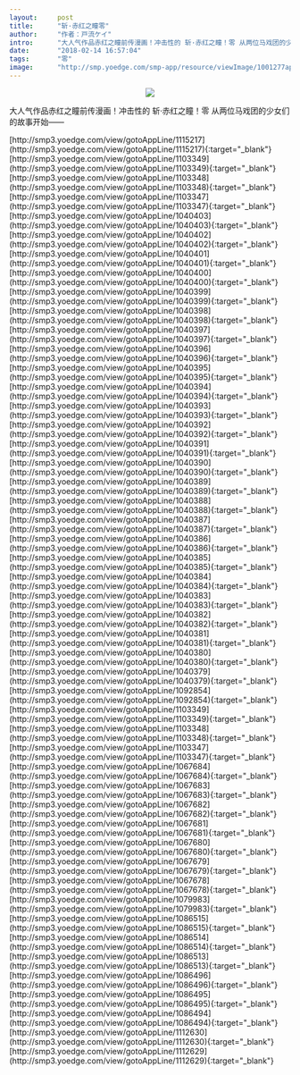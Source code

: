 ```yaml
---
layout:     post
title:      "斩·赤红之瞳零"
author:     "作者：戸流ケイ"
intro:      "大人气作品赤红之瞳前传漫画！冲击性的 斩·赤红之瞳！零 从两位马戏团的少女们的故事开始——"
date:       "2018-02-14 16:57:04"
tags:       "零"
image:      "http://smp.yoedge.com/smp-app/resource/viewImage/1001277appline.png"
---
```

<div style="text-align: center">
<p><img src="http://smp.yoedge.com/smp-app/resource/viewImage/1001277appline.png"/></p>
</div>
<p class="post-meta">
<span>大人气作品赤红之瞳前传漫画！冲击性的 斩·赤红之瞳！零 从两位马戏团的少女们的故事开始——</span>
</p>
[http://smp3.yoedge.com/view/gotoAppLine/1115217](http://smp3.yoedge.com/view/gotoAppLine/1115217){:target="_blank"}
[http://smp3.yoedge.com/view/gotoAppLine/1103349](http://smp3.yoedge.com/view/gotoAppLine/1103349){:target="_blank"}
[http://smp3.yoedge.com/view/gotoAppLine/1103348](http://smp3.yoedge.com/view/gotoAppLine/1103348){:target="_blank"}
[http://smp3.yoedge.com/view/gotoAppLine/1103347](http://smp3.yoedge.com/view/gotoAppLine/1103347){:target="_blank"}
[http://smp3.yoedge.com/view/gotoAppLine/1040403](http://smp3.yoedge.com/view/gotoAppLine/1040403){:target="_blank"}
[http://smp3.yoedge.com/view/gotoAppLine/1040402](http://smp3.yoedge.com/view/gotoAppLine/1040402){:target="_blank"}
[http://smp3.yoedge.com/view/gotoAppLine/1040401](http://smp3.yoedge.com/view/gotoAppLine/1040401){:target="_blank"}
[http://smp3.yoedge.com/view/gotoAppLine/1040400](http://smp3.yoedge.com/view/gotoAppLine/1040400){:target="_blank"}
[http://smp3.yoedge.com/view/gotoAppLine/1040399](http://smp3.yoedge.com/view/gotoAppLine/1040399){:target="_blank"}
[http://smp3.yoedge.com/view/gotoAppLine/1040398](http://smp3.yoedge.com/view/gotoAppLine/1040398){:target="_blank"}
[http://smp3.yoedge.com/view/gotoAppLine/1040397](http://smp3.yoedge.com/view/gotoAppLine/1040397){:target="_blank"}
[http://smp3.yoedge.com/view/gotoAppLine/1040396](http://smp3.yoedge.com/view/gotoAppLine/1040396){:target="_blank"}
[http://smp3.yoedge.com/view/gotoAppLine/1040395](http://smp3.yoedge.com/view/gotoAppLine/1040395){:target="_blank"}
[http://smp3.yoedge.com/view/gotoAppLine/1040394](http://smp3.yoedge.com/view/gotoAppLine/1040394){:target="_blank"}
[http://smp3.yoedge.com/view/gotoAppLine/1040393](http://smp3.yoedge.com/view/gotoAppLine/1040393){:target="_blank"}
[http://smp3.yoedge.com/view/gotoAppLine/1040392](http://smp3.yoedge.com/view/gotoAppLine/1040392){:target="_blank"}
[http://smp3.yoedge.com/view/gotoAppLine/1040391](http://smp3.yoedge.com/view/gotoAppLine/1040391){:target="_blank"}
[http://smp3.yoedge.com/view/gotoAppLine/1040390](http://smp3.yoedge.com/view/gotoAppLine/1040390){:target="_blank"}
[http://smp3.yoedge.com/view/gotoAppLine/1040389](http://smp3.yoedge.com/view/gotoAppLine/1040389){:target="_blank"}
[http://smp3.yoedge.com/view/gotoAppLine/1040388](http://smp3.yoedge.com/view/gotoAppLine/1040388){:target="_blank"}
[http://smp3.yoedge.com/view/gotoAppLine/1040387](http://smp3.yoedge.com/view/gotoAppLine/1040387){:target="_blank"}
[http://smp3.yoedge.com/view/gotoAppLine/1040386](http://smp3.yoedge.com/view/gotoAppLine/1040386){:target="_blank"}
[http://smp3.yoedge.com/view/gotoAppLine/1040385](http://smp3.yoedge.com/view/gotoAppLine/1040385){:target="_blank"}
[http://smp3.yoedge.com/view/gotoAppLine/1040384](http://smp3.yoedge.com/view/gotoAppLine/1040384){:target="_blank"}
[http://smp3.yoedge.com/view/gotoAppLine/1040383](http://smp3.yoedge.com/view/gotoAppLine/1040383){:target="_blank"}
[http://smp3.yoedge.com/view/gotoAppLine/1040382](http://smp3.yoedge.com/view/gotoAppLine/1040382){:target="_blank"}
[http://smp3.yoedge.com/view/gotoAppLine/1040381](http://smp3.yoedge.com/view/gotoAppLine/1040381){:target="_blank"}
[http://smp3.yoedge.com/view/gotoAppLine/1040380](http://smp3.yoedge.com/view/gotoAppLine/1040380){:target="_blank"}
[http://smp3.yoedge.com/view/gotoAppLine/1040379](http://smp3.yoedge.com/view/gotoAppLine/1040379){:target="_blank"}
[http://smp3.yoedge.com/view/gotoAppLine/1092854](http://smp3.yoedge.com/view/gotoAppLine/1092854){:target="_blank"}
[http://smp3.yoedge.com/view/gotoAppLine/1103349](http://smp3.yoedge.com/view/gotoAppLine/1103349){:target="_blank"}
[http://smp3.yoedge.com/view/gotoAppLine/1103348](http://smp3.yoedge.com/view/gotoAppLine/1103348){:target="_blank"}
[http://smp3.yoedge.com/view/gotoAppLine/1103347](http://smp3.yoedge.com/view/gotoAppLine/1103347){:target="_blank"}
[http://smp3.yoedge.com/view/gotoAppLine/1067684](http://smp3.yoedge.com/view/gotoAppLine/1067684){:target="_blank"}
[http://smp3.yoedge.com/view/gotoAppLine/1067683](http://smp3.yoedge.com/view/gotoAppLine/1067683){:target="_blank"}
[http://smp3.yoedge.com/view/gotoAppLine/1067682](http://smp3.yoedge.com/view/gotoAppLine/1067682){:target="_blank"}
[http://smp3.yoedge.com/view/gotoAppLine/1067681](http://smp3.yoedge.com/view/gotoAppLine/1067681){:target="_blank"}
[http://smp3.yoedge.com/view/gotoAppLine/1067680](http://smp3.yoedge.com/view/gotoAppLine/1067680){:target="_blank"}
[http://smp3.yoedge.com/view/gotoAppLine/1067679](http://smp3.yoedge.com/view/gotoAppLine/1067679){:target="_blank"}
[http://smp3.yoedge.com/view/gotoAppLine/1067678](http://smp3.yoedge.com/view/gotoAppLine/1067678){:target="_blank"}
[http://smp3.yoedge.com/view/gotoAppLine/1079983](http://smp3.yoedge.com/view/gotoAppLine/1079983){:target="_blank"}
[http://smp3.yoedge.com/view/gotoAppLine/1086515](http://smp3.yoedge.com/view/gotoAppLine/1086515){:target="_blank"}
[http://smp3.yoedge.com/view/gotoAppLine/1086514](http://smp3.yoedge.com/view/gotoAppLine/1086514){:target="_blank"}
[http://smp3.yoedge.com/view/gotoAppLine/1086513](http://smp3.yoedge.com/view/gotoAppLine/1086513){:target="_blank"}
[http://smp3.yoedge.com/view/gotoAppLine/1086496](http://smp3.yoedge.com/view/gotoAppLine/1086496){:target="_blank"}
[http://smp3.yoedge.com/view/gotoAppLine/1086495](http://smp3.yoedge.com/view/gotoAppLine/1086495){:target="_blank"}
[http://smp3.yoedge.com/view/gotoAppLine/1086494](http://smp3.yoedge.com/view/gotoAppLine/1086494){:target="_blank"}
[http://smp3.yoedge.com/view/gotoAppLine/1112630](http://smp3.yoedge.com/view/gotoAppLine/1112630){:target="_blank"}
[http://smp3.yoedge.com/view/gotoAppLine/1112629](http://smp3.yoedge.com/view/gotoAppLine/1112629){:target="_blank"}


